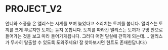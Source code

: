 # PROJECT_V2
언니와 소풍을 온 앨리스는 시계를 보며 늦었다고 소리치는 토끼를 봅니다. 앨리스는 토끼를 크게 부르지만 토끼는 듣지 못합니다. 토끼를 따라간 앨리스는 토끼가 구멍 안으로 들어가는 것을 보고 따라 들어가게됩니다. 그러다 어떤 밀실에 갇히게 되는데.... 앨리스가 무사히 탈출할 수 있도록 도와주세요! 잘 찾아보시면 힌트도 존재한답니다:)
